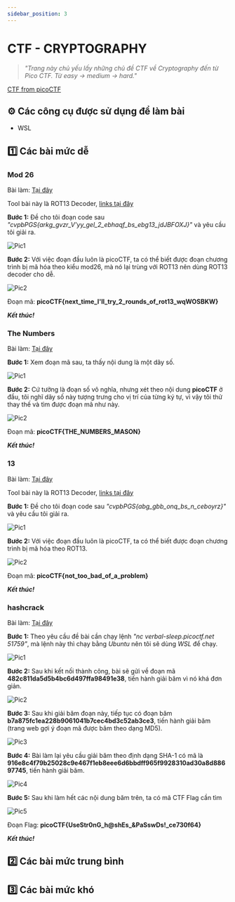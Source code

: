 ```yaml
---
sidebar_position: 3
---
```


# CTF - CRYPTOGRAPHY

> _"Trang này chủ yếu lấy những chủ đề CTF về Cryptography đến từ Pico CTF. Từ easy -> medium -> hard."_

[CTF from picoCTF](https://play.picoctf.org/)

## ⚙️ Các công cụ được sử dụng để làm bài

- WSL

## 1️⃣ Các bài mức dễ

### Mod 26

Bài làm: [Tại đây](https://play.picoctf.org/practice/challenge/144?page=5)

Tool bài này là ROT13 Decoder, [links tại đây](https://cryptii.com/pipes/rot13-decoder)

**Bước 1:** Đề cho tôi đoạn code sau *"cvpbPGS\{arkg_gvzr_V'yy_gel_2_ebhaqf_bs_ebg13_jdJBFOXJ\}"* và yêu cầu tôi giải ra.

![Pic1](../CTF/img/Cryptography/Mod26/1.png)

**Bước 2:** Với việc đoạn đầu luôn là picoCTF, ta có thể biết được đoạn chương trình bị mã hóa theo kiểu mod26, mà nó lại trùng với ROT13 nên dùng ROT13 decoder cho dễ.

![Pic2](../CTF/img/Cryptography/Mod26/2.png)

Đoạn mã: **picoCTF\{next_time_I'll_try_2_rounds_of_rot13_wqWOSBKW\}**

***Kết thúc!***

### The Numbers

Bài làm: [Tại đây](https://play.picoctf.org/practice/challenge/68?page=6)

**Bước 1:** Xem đoạn mã sau, ta thấy nội dung là một dãy số.

![Pic1](../CTF/img/Cryptography/Numbers/1.png)

**Bước 2:** Cứ tưởng là đoạn số vô nghĩa, nhưng xét theo nội dung **picoCTF** ở đầu, tôi nghĩ dãy số này tượng trưng cho vị trí của từng ký tự, vì vậy tôi thử thay thế và tìm được đoạn mã như này.

![Pic2](../CTF/img/Cryptography/Numbers/2.png)

Đoạn mã: **picoCTF\{THE_NUMBERS_MASON\}**

***Kết thúc!***

### 13

Bài làm: [Tại đây](https://play.picoctf.org/practice/challenge/62?page=6)

Tool bài này là ROT13 Decoder, [links tại đây](https://cryptii.com/pipes/rot13-decoder)

**Bước 1:** Đề cho tôi đoạn code sau *"cvpbPGS\{abg_gbb_onq_bs_n_ceboyrz\}"* và yêu cầu tôi giải ra.

![Pic1](../CTF/img/Cryptography/13/1.png)

**Bước 2:** Với việc đoạn đầu luôn là picoCTF, ta có thể biết được đoạn chương trình bị mã hóa theo ROT13.

![Pic2](../CTF/img/Cryptography/13/2.png)

Đoạn mã: **picoCTF\{not_too_bad_of_a_problem\}**

***Kết thúc!***

### hashcrack

Bài làm: [Tại đây](https://play.picoctf.org/practice/challenge/475?page=1)

**Bước 1:** Theo yêu cầu đề bài cần chạy lệnh *"nc verbal-sleep.picoctf.net 51759"*, mà lệnh này thì chạy bằng *Ubuntu* nên tôi sẽ dùng *WSL* để chạy.

![Pic1](../CTF/img/Cryptography/hashcrack/1.png)

**Bước 2:** Sau khi kết nối thành công, bài sẽ gửi về đoạn mã **482c811da5d5b4bc6d497ffa98491e38**, tiến hành giải băm vì nó khá đơn giản.

![Pic2](../CTF/img/Cryptography/hashcrack/2.png)

**Bước 3:** Sau khi giải băm đoạn này, tiếp tục có đoạn băm **b7a875fc1ea228b9061041b7cec4bd3c52ab3ce3**, tiến hành giải băm (trang web gợi ý đoạn mã được băm theo dạng MD5).

![Pic3](../CTF/img/Cryptography/hashcrack/3.png)

**Bước 4:** Bài làm lại yêu cầu giải băm theo định dạng SHA-1 có mã là **916e8c4f79b25028c9e467f1eb8eee6d6bbdff965f9928310ad30a8d88697745**, tiến hành giải băm.

![Pic4](../CTF/img/Cryptography/hashcrack/4.png)

**Bước 5:** Sau khi làm hết các nội dung băm trên, ta có mã CTF Flag cần tìm

![Pic5](../CTF/img/Cryptography/hashcrack/5.png)

Đoạn Flag: **picoCTF\{UseStr0nG_h@shEs_&PaSswDs!_ce730f64\}**

***Kết thúc!***

## 2️⃣ Các bài mức trung bình

## 3️⃣ Các bài mức khó

